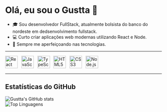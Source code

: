 # Olá, eu sou o Gustta 👋

- 🎓 Sou desenvolvedor FullStack, atualmente bolsista do banco do nordeste em dedsenvolvimento fullstack.
- 💻 Curto criar aplicações web modernas utilizando React e Node.  
- 🌱 Sempre me aperfeiçoando nas tecnologias.

---
<img src="https://cdn.jsdelivr.net/gh/devicons/devicon/icons/react/react-original.svg" alt="React" width="40" height="40"/> &nbsp;
<img src="https://cdn.jsdelivr.net/gh/devicons/devicon/icons/javascript/javascript-original.svg" alt="JavaScript" width="40" height="40"/> &nbsp;
<img src="https://cdn.jsdelivr.net/gh/devicons/devicon/icons/typescript/typescript-original.svg" alt="TypeScript" width="40" height="40"/> &nbsp;
<img src="https://cdn.jsdelivr.net/gh/devicons/devicon/icons/html5/html5-original.svg" alt="HTML5" width="40" height="40"/> &nbsp;
<img src="https://cdn.jsdelivr.net/gh/devicons/devicon/icons/css3/css3-original.svg" alt="CSS3" width="40" height="40"/> &nbsp;
<img src="https://cdn.jsdelivr.net/gh/devicons/devicon/icons/nodejs/nodejs-original.svg" alt="Node.js" width="40" height="40"/>

---

## Estatísticas do GitHub
![Gustta's GitHub stats](https://github-readme-stats.vercel.app/api?username=gustta&show_icons=true&theme=radical)  
![Top Linguagens](https://github-readme-stats.vercel.app/api/top-langs/?username=gustta&layout=compact&theme=radical)

